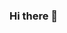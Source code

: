 ### Hi there 👋

<!--
**tolgahan-aydin/tolgahan-aydin** is a ✨ _special_ ✨ repository because its `README.md` (this file) appears on your GitHub profile.

Here are some ideas to get you started:

- 🔭 I’m currently working on From Event Models to Event Schemata: Modal and Amodal Event Representations and the Role of Meta-Cognition for Dynamic Event Comprehension
- 🌱 I’m currently learning github, Statistics with R, Tidyverse
- 👯 I’m looking to collaborate on Event Segmentation of Dynamic Scenes
- 🤔 I’m looking for help with Tidyverse
- 💬 Ask me about Media Psychology
- 📫 How to reach me: tolgahan7008@gmail.com
- 😄 Pronouns: He / Him
- ⚡ Fun fact: Favorite Hero: The Flash
-->
